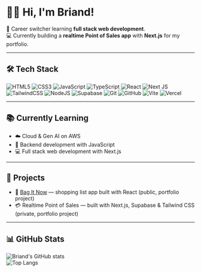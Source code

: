 # 👋🏻 Hi, I'm Briand!

🚀 Career switcher learning **full stack web development**.  
💻 Currently building a **realtime Point of Sales app** with **Next.js** for my portfolio.  

---

## 🛠 Tech Stack

![HTML5](https://img.shields.io/badge/html5-%23E34F26.svg?style=for-the-badge&logo=html5&logoColor=white) ![CSS3](https://img.shields.io/badge/css3-%231572B6.svg?style=for-the-badge&logo=css3&logoColor=white) ![JavaScript](https://img.shields.io/badge/javascript-%23323330.svg?style=for-the-badge&logo=javascript&logoColor=%23F7DF1E) ![TypeScript](https://img.shields.io/badge/typescript-%23007ACC.svg?style=for-the-badge&logo=typescript&logoColor=white) ![React](https://img.shields.io/badge/react-%2320232a.svg?style=for-the-badge&logo=react&logoColor=%2361DAFB) ![Next JS](https://img.shields.io/badge/Next-black?style=for-the-badge&logo=next.js&logoColor=white) ![TailwindCSS](https://img.shields.io/badge/tailwindcss-%2338B2AC.svg?style=for-the-badge&logo=tailwind-css&logoColor=white) ![NodeJS](https://img.shields.io/badge/node.js-6DA55F?style=for-the-badge&logo=node.js&logoColor=white) ![Supabase](https://img.shields.io/badge/Supabase-3ECF8E?style=for-the-badge&logo=supabase&logoColor=white) ![Git](https://img.shields.io/badge/git-%23F05033.svg?style=for-the-badge&logo=git&logoColor=white) ![GitHub](https://img.shields.io/badge/github-%23121011.svg?style=for-the-badge&logo=github&logoColor=white) ![Vite](https://img.shields.io/badge/vite-%23646CFF.svg?style=for-the-badge&logo=vite&logoColor=white) ![Vercel](https://img.shields.io/badge/vercel-%23000000.svg?style=for-the-badge&logo=vercel&logoColor=white) 

---

## 📚 Currently Learning
- ☁️ Cloud & Gen AI on AWS 
- 🔧 Backend development with JavaScript
- 💻 Full stack web development with Next.js

---

## 📂 Projects

- 🛒 [Bag It Now](https://github.com/briandalpa/bag-it-now) — shopping list app built with React (public, portfolio project)  
- 💳 Realtime Point of Sales — built with Next.js, Supabase & Tailwind CSS (private, portfolio project)

---

## 📊 GitHub Stats

![Briand's GitHub stats](https://github-readme-stats.vercel.app/api?username=briandalpa&show_icons=true&theme=radical)  
![Top Langs](https://github-readme-stats.vercel.app/api/top-langs/?username=briandalpa&layout=compact&theme=radical)
